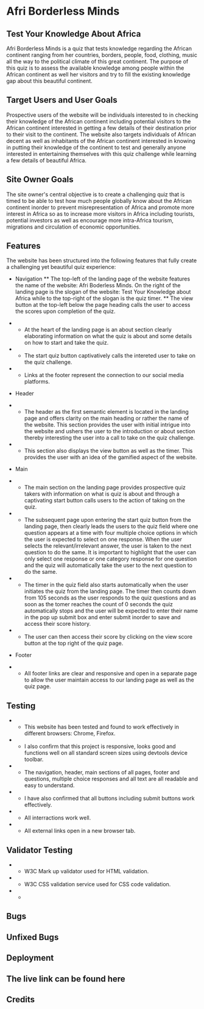 # Afri Borderless Minds
## Test Your Knowledge About Africa
Afri Borderless Minds is a quiz that tests knowledge regarding the African continent ranging from her countries, borders, people, food, clothing, music all the way to the political climate of this great continent. The purpose of this quiz is to assess the available knowledge among people within the African continent as well her visitors and try to fill the existing knowledge gap about this beautiful continent.

## Target Users and User Goals
Prospective users of the website will be individuals interested to in checking their knowledge of the African continent including potential visitors to the African continent interested in getting a few details of their destination prior to their visit to the continent. The website also targets individuals of African decent as well as inhabitants of the African continent interested in knowing in putting their knowledge of the continent to test and generally anyone interested in entertaining themselves with this quiz challenge while learning a few details of beautiful Africa.
## Site Owner Goals
The site owner's central objective is to create a challenging quiz that is timed to be able to test how much people globally know about the African continent inorder to prevent misrepresentation of Africa and promote more interest in Africa so as to increase more visitors in Africa including tourists, potential investors as well as encourage more intra-Africa tourism, migrations and circulation of economic opportunities.
## Features
The website has been structured into the following features that fully create a challenging yet beautiful quiz experience:

* Navigation
** The top-left of the landing page of the website features the name of the website: Afri Boderless Minds. On the right of the landing page is the slogan of the website: Test Your Knowledge about Africa while to the top-right of the slogan is the quiz timer. 
** The view button at the top-left below the page heading calls the user to access the scores upon completion of the quiz.
* * At the heart of the landing page is an about section clearly elaborating information on what the quiz is about and some details on how to start and take the quiz.
* * The start quiz button captivatively calls the intereted user to take on the quiz challenge.
* * Links at the footer represent the connection to our social media platforms.

* Header
* * The header as the first semantic element is located in the landing page and offers clarity on the main heading or rather the name of the website. This section provides the user with initial intrigue into the website and ushers the user to the introduction or about section thereby interesting the user into a call to take on the quiz challenge.
* * This section also displays the view button as well as the timer. This provides the user with an idea of the gamified aspect of the website.

* Main
* * The main section on the landing page provides prospective quiz takers with information on what is quiz is about and through a captivating start button calls users to the action of taking on the quiz.
* * The subsequent page upon entering the start quiz button from the landing page, then clearly leads the users to the quiz field where one question appears at a time with four multiple choice options in which the user is expected to select on one response. When the user selects the relevant/irrelevant answer, the user is taken to the next question to do the same. It is important to highlight that the user can only select one response or one category response for one question and the quiz will automatically take the user to the next question to do the same.
* * The timer in the quiz field also starts automatically when the user initiates the quiz from the landing page. The timer then counts down from 105 seconds as the user responds to the quiz questions and as soon as the tomer reaches the count of 0 seconds the quiz automatically stops and the user will be expected to enter their name in the pop up submit box and enter submit inorder to save and access their score history. 
* * The user can then access their score by clicking on the view score button at the top right of the quiz page.

* Footer 
* * All footer links are clear and responsive and open in a separate page to allow the user maintain access to our landing page as well as the quiz page.

## Testing
* * This website has been tested and found to work effectively in different browsers: Chrome, Firefox.
* * I also confirm that this project is responsive, looks good and functions well on all standard screen sizes using devtools device toolbar.
* * The navigation, header, main sections of all pages, footer and questions, multiple choice responses and all text are all readable and easy to understand.
* * I have also confirmed that all buttons including submit buttons work effectively.
* * All interractions work well.
* * All external links open in a new browser tab.

## Validator Testing
* * W3C Mark up validator used for HTML validation.
* * W3C CSS validation service used for CSS code validation.
* *  

## Bugs
## Unfixed Bugs
## Deployment
## The live link can be found here
## Credits


